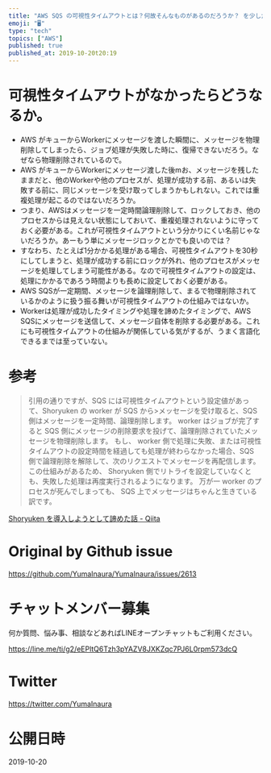 ```yaml
---
title: "AWS SQS の可視性タイムアウトとは？何故そんなものがあるのだろうか？ を少しだけ考えてみる。( #AWS )"
emoji: "🖥"
type: "tech"
topics: ["AWS"]
published: true
published_at: 2019-10-20t20:19
---
```


# 可視性タイムアウトがなかったらどうなるか。

- AWS がキューからWorkerにメッセージを渡した瞬間に、メッセージを物理削除してしまったら、ジョブ処理が失敗した時に、復帰できないだろう。なぜなら物理削除されているので。
- AWS がキューからWorkerにメッセージ渡した後mお、メッセージを残したままだと、他のWorkerや他のプロセスが、処理が成功する前、あるいは失敗する前に、同じメッセージを受け取ってしまうかもしれない。これでは重複処理が起こるのではないだろうか。
- つまり、AWSはメッセージを一定時間論理削除して、ロックしておき、他のプロセスからは見えない状態にしておいて、重複処理されないように守っておく必要がある。これが可視性タイムアウトという分かりにくい名前じゃないだろうか。あーもう単にメッセージロックとかでも良いのでは？
- すなわち、たとえば1分かかる処理がある場合、可視性タイムアウトを30秒にしてしまうと、処理が成功する前にロックが外れ、他のプロセスがメッセージを処理してしまう可能性がある。なので可視性タイムアウトの設定は、処理にかかるであろう時間よりも長めに設定しておく必要がある。
- AWS SQSが一定期間、メッセージを論理削除して、まるで物理削除されているかのように扱う振る舞いが可視性タイムアウトの仕組みではないか。
- Workerは処理が成功したタイミングや処理を諦めたタイミングで、AWS SQSにメッセージを送信して、メッセージ自体を削除する必要がある。これにも可視性タイムアウトの仕組みが関係している気がするが、うまく言語化できるまでは至っていない。

# 参考

>引用の通りですが、SQS には可視性タイムアウトという設定値があって、Shoryuken の worker が SQS から>メッセージを受け取ると、SQS 側はメッセージを一定時間、論理削除します。
>worker はジョブが完了すると SQS 側にメッセージの削除要求を投げて、論理削除されていたメッセージを物理削除します。
>もし、 worker 側で処理に失敗、または可視性タイムアウトの設定時間を経過しても処理が終わらなかった場合、SQS 側で論理削除を解除して、次のリクエストでメッセージを再配信します。
>この仕組みがあるため、 Shoryuken 側でリトライを設定していなくとも、失敗した処理は再度実行されるようになります。
>万が一 worker のプロセスが死んでしまっても、 SQS 上でメッセージはちゃんと生きている訳です。

[Shoryuken を導入しようとして諦めた話 - Qiita](https://qiita.com/ryosuke_sato/items/09ba3fe824c0b62c0d1e)

# Original by Github issue

https://github.com/YumaInaura/YumaInaura/issues/2613








<!-- Update From Qiita API -->

# チャットメンバー募集


何か質問、悩み事、相談などあればLINEオープンチャットもご利用ください。

https://line.me/ti/g2/eEPltQ6Tzh3pYAZV8JXKZqc7PJ6L0rpm573dcQ





# Twitter


https://twitter.com/YumaInaura


<!-- Update From Qiita API -->



# 公開日時

2019-10-20
